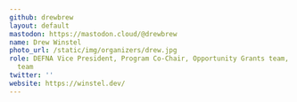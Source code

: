 ```yaml
---
github: drewbrew
layout: default
mastodon: https://mastodon.cloud/@drewbrew
name: Drew Winstel
photo_url: /static/img/organizers/drew.jpg
role: DEFNA Vice President, Program Co-Chair, Opportunity Grants team, Code of Conduct
  team
twitter: ''
website: https://winstel.dev/
---
```

